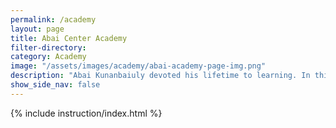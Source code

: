 ```yaml
---
permalink: /academy
layout: page
title: Abai Center Academy
filter-directory:
category: Academy
image: "/assets/images/academy/abai-academy-page-img.png"
description: "Abai Kunanbaiuly devoted his lifetime to learning. In this spirit, The Abai Center launched an online Academy of micro-courses for anyone to discover the Great Steppe, learn its true history & explore Kazakh culture."
show_side_nav: false
---
```


{% include instruction/index.html %}